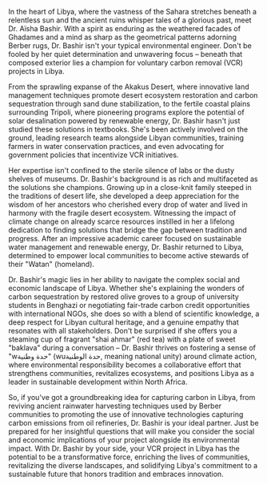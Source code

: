 In the heart of Libya, where the vastness of the Sahara stretches beneath a relentless sun and the ancient ruins whisper tales of a glorious past, meet Dr. Aïsha Bashir. With a spirit as enduring as the weathered facades of Ghadames and a mind as sharp as the geometrical patterns adorning Berber rugs, Dr. Bashir isn't your typical environmental engineer. Don't be fooled by her quiet determination and unwavering focus – beneath that composed exterior lies a champion for voluntary carbon removal (VCR) projects in Libya.

From the sprawling expanse of the Akakus Desert, where innovative land management techniques promote desert ecosystem restoration and carbon sequestration through sand dune stabilization, to the fertile coastal plains surrounding Tripoli, where pioneering programs explore the potential of solar desalination powered by renewable energy, Dr. Bashir hasn't just studied these solutions in textbooks. She's been actively involved on the ground, leading research teams alongside Libyan communities, training farmers in water conservation practices, and even advocating for government policies that incentivize VCR initiatives.

Her expertise isn't confined to the sterile silence of labs or the dusty shelves of museums. Dr. Bashir's background is as rich and multifaceted as the solutions she champions. Growing up in a close-knit family steeped in the traditions of desert life, she developed a deep appreciation for the wisdom of her ancestors who cherished every drop of water and lived in harmony with the fragile desert ecosystem. Witnessing the impact of climate change on already scarce resources instilled in her a lifelong dedication to finding solutions that bridge the gap between tradition and progress. After an impressive academic career focused on sustainable water management and renewable energy, Dr. Bashir returned to Libya, determined to empower local communities to become active stewards of their "Watan" (homeland).

Dr. Bashir's magic lies in her ability to navigate the complex social and economic landscape of Libya. Whether she's explaining the wonders of carbon sequestration by restored olive groves to a group of university students in Benghazi or negotiating fair-trade carbon credit opportunities with international NGOs, she does so with a blend of scientific knowledge, a deep respect for Libyan cultural heritage, and a genuine empathy that resonates with all stakeholders. Don't be surprised if she offers you a steaming cup of fragrant "shai ahmar" (red tea) with a plate of sweet "baklava" during a conversation – Dr. Bashir thrives on fostering a sense of "wحدة وطنية" (wuحدة الوطنية, meaning national unity) around climate action, where environmental responsibility becomes a collaborative effort that strengthens communities, revitalizes ecosystems, and positions Libya as a leader in sustainable development within North Africa.

So, if you've got a groundbreaking idea for capturing carbon in Libya, from reviving ancient rainwater harvesting techniques used by Berber communities to promoting the use of innovative technologies capturing carbon emissions from oil refineries, Dr. Bashir is your ideal partner. Just be prepared for her insightful questions that will make you consider the social and economic implications of your project alongside its environmental impact. With Dr. Bashir by your side, your VCR project in Libya has the potential to be a transformative force, enriching the lives of communities, revitalizing the diverse landscapes, and solidifying Libya's commitment to a sustainable future that honors tradition and embraces innovation. 
